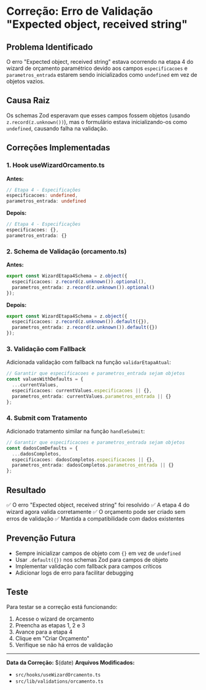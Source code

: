# Correção: Erro de Validação "Expected object, received string"

## Problema Identificado

O erro "Expected object, received string" estava ocorrendo na etapa 4 do wizard de orçamento paramétrico devido aos campos `especificacoes` e `parametros_entrada` estarem sendo inicializados como `undefined` em vez de objetos vazios.

## Causa Raiz

Os schemas Zod esperavam que esses campos fossem objetos (usando `z.record(z.unknown())`), mas o formulário estava inicializando-os como `undefined`, causando falha na validação.

## Correções Implementadas

### 1. Hook useWizardOrcamento.ts

**Antes:**
```typescript
// Etapa 4 - Especificações
especificacoes: undefined,
parametros_entrada: undefined
```

**Depois:**
```typescript
// Etapa 4 - Especificações
especificacoes: {},
parametros_entrada: {}
```

### 2. Schema de Validação (orcamento.ts)

**Antes:**
```typescript
export const WizardEtapa4Schema = z.object({
  especificacoes: z.record(z.unknown()).optional(),
  parametros_entrada: z.record(z.unknown()).optional()
});
```

**Depois:**
```typescript
export const WizardEtapa4Schema = z.object({
  especificacoes: z.record(z.unknown()).default({}),
  parametros_entrada: z.record(z.unknown()).default({})
});
```

### 3. Validação com Fallback

Adicionada validação com fallback na função `validarEtapaAtual`:

```typescript
// Garantir que especificacoes e parametros_entrada sejam objetos
const valuesWithDefaults = {
  ...currentValues,
  especificacoes: currentValues.especificacoes || {},
  parametros_entrada: currentValues.parametros_entrada || {}
};
```

### 4. Submit com Tratamento

Adicionado tratamento similar na função `handleSubmit`:

```typescript
// Garantir que especificacoes e parametros_entrada sejam objetos
const dadosComDefaults = {
  ...dadosCompletos,
  especificacoes: dadosCompletos.especificacoes || {},
  parametros_entrada: dadosCompletos.parametros_entrada || {}
};
```

## Resultado

✅ O erro "Expected object, received string" foi resolvido
✅ A etapa 4 do wizard agora valida corretamente
✅ O orçamento pode ser criado sem erros de validação
✅ Mantida a compatibilidade com dados existentes

## Prevenção Futura

- Sempre inicializar campos de objeto com `{}` em vez de `undefined`
- Usar `.default({})` nos schemas Zod para campos de objeto
- Implementar validação com fallback para campos críticos
- Adicionar logs de erro para facilitar debugging

## Teste

Para testar se a correção está funcionando:

1. Acesse o wizard de orçamento
2. Preencha as etapas 1, 2 e 3
3. Avance para a etapa 4
4. Clique em "Criar Orçamento"
5. Verifique se não há erros de validação

---

**Data da Correção:** $(date)
**Arquivos Modificados:**
- `src/hooks/useWizardOrcamento.ts`
- `src/lib/validations/orcamento.ts`